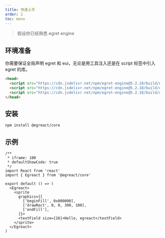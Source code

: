 ```yaml
---
title: 快速上手
order: 2
toc: menu
---
```


> 假设你已经熟悉 egret engine

## 环境准备
你需要保证全局声明 egret 和 eui，无论是用工具注入还是在 script 标签中引入 egret 的库。
``` html
<head>
  <script src="https://cdn.jsdelivr.net/npm/egret-engine@5.2.18/build/egret/egret.min.js"></script>
  <script src="https://cdn.jsdelivr.net/npm/egret-engine@5.2.18/build/egret/egret.web.min.js"></script>
  <script src="https://cdn.jsdelivr.net/npm/egret-engine@5.2.18/build/eui/eui.min.js"></script>
</head>
```
## 安装
``` bash
npm install @egreact/core
```

## 示例

```tsx
/**
 * iframe: 100
 * defaultShowCode: true
 */
import React from 'react'
import { Egreact } from '@egreact/core'

export default () => (
  <Egreact>
    <sprite
      graphics={[
        ['beginFill', 0x000000],
        ['drawRect', 0, 0, 300, 100],
        ['endFill'],
      ]}>
      <textField size={16}>Hello, egreact</textField>
    </sprite>
  </Egreact>
)
```

